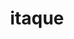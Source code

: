---
title: itaque
meaning: and so
ch: [sixteen, f3, f, 7r]
pos: adverb
laudio: ../assets/audio/itaque-laudio.mp3
six: y
---